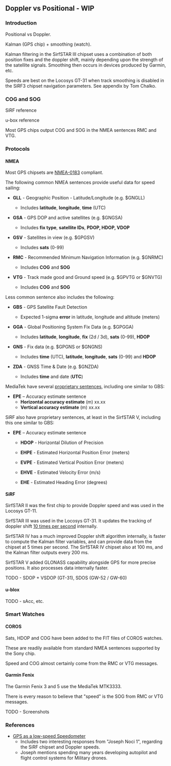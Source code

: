 ## Doppler vs Positional - WIP

### Introduction

Positional vs Doppler.

Kalman (GPS chip) + smoothing (watch).

Kalman filtering in the SirfSTAR III chipset uses a combination of both position fixes and the doppler shift, mainly depending upon the strength of the satellite signals. Smoothing then occurs in devices produced by Garmin, etc.

Speeds are best on the Locosys GT-31 when track smoothing is disabled in the SiRF3 chipset navigation parameters. See appendix by Tom Chalko.



### COG and SOG

SiRF reference

u-box reference

Most GPS chips output COG and SOG in the NMEA sentences RMC and VTG.



### Protocols

#### NMEA

Most GPS chipsets are [NMEA-0183](https://gpsd.gitlab.io/gpsd/NMEA.html) compliant.

The following common NMEA sentences provide useful data for speed sailing:

- **GLL** - Geographic Position - Latitude/Longitude (e.g. $GNGLL)
  - Includes **latitude**, **longitude**, **time** (UTC)
- **GSA** - GPS DOP and active satellites (e.g. $GNGSA)
  - Includes **fix type**, **satellite IDs**, **PDOP, HDOP, VDOP**
- **GSV** - Satellites in view (e.g. $GPGSV)
  - Includes **sats** (0-99)
  
- **RMC** - Recommended Minimum Navigation Information (e.g. $GNRMC)
  - Includes **COG** and **SOG**
- **VTG** - Track made good and Ground speed (e.g. $GPVTG or $GNVTG)
  - Includes **COG** and **SOG**



Less common sentence also includes the following:

- **GBS** - GPS Satellite Fault Detection
  - Expected 1-sigma **error** in latitude, longitude and altitude (meters)

- **GGA** - Global Positioning System Fix Data (e.g. $GPGGA)
  - Includes **latitude**, **longitude**, **fix** (2d / 3d), **sats** (0-99), **HDOP**
- **GNS** - Fix data (e.g. $GPGNS or $GNGNS)
  - Includes **time** (UTC), **latitude**, **longitude**, **sats** (0-99) and **HDOP**
- **ZDA** - GNSS Time & Date (e.g. $GNZDA)
  - Includes **time** and date (**UTC**)



MediaTek have several [proprietary sentences](http://ozzmaker.com/wp-content/uploads/2016/08/M10478-M10578-NMEA_Sentence_Output.pdf), including one similar to GBS:

- **EPE** – Accuracy estimate sentence
  - **Horizontal accuracy estimate** (m) xx.xx
  - **Vertical accuracy estimate** (m) xx.xx



SiRF also have proprietary sentences, at least in the SirfSTAR V, including this one similar to GBS:

- **EPE** – Accuracy estimate sentence

  - **HDOP** - Horizontal Dilution of Precision
  - **EHPE** - Estimated Horizontal Position Error (meters)

  - **EVPE** - Estimated Vertical Position Error (meters)
  - **EHVE** - Estimated Velocity Error (m/s)
  - **EHE** - Estimated Heading Error (degrees)



#### SiRF

SirfSTAR II was the first chip to provide Doppler speed and was used in the Locosys GT-11.

SirfSTAR  III was used in the Locosys GT-31. It updates the tracking of doppler shift [10 times per second](http://greenhulk.net/forums/showthread.php?t=259199) internally.

SirfSTAR IV has a much improved Doppler shift algorithm internally, is faster to compute the Kalman filter variables, and can provide data from the chipset at 5 times per second. The SirfSTAR IV chipset also at 100 ms, and the Kalman filter outputs every 200 ms.

SirfSTAR V added GLONASS capability alongside GPS for more precise positions. It also processes data internally faster.

TODO - SDOP + VSDOP (GT-31), SDOS (GW-52 / GW-60)



#### u-blox

TODO - sAcc, etc.



### Smart Watches

#### COROS

Sats, HDOP and COG have been added to the FIT files of COROS watches.

These are readily available from standard NMEA sentences supported by the Sony chip.

Speed and COG almost certainly come from the RMC or VTG messages.



#### Garmin Fenix

The Garmin Fenix 3 and 5 use the MediaTek MTK3333.

There is every reason to believe that "speed" is the SOG from RMC or VTG messages.

TODO - Screenshots



### References

- [GPS as a low-speed Speedometer](https://www.model-engineer.co.uk/forums/postings.asp?th=175442&p=2)
  - Includes two interesting responses from "Joseph Noci 1", regarding the SiRF chipset and Doppler speeds.
  - Joseph mentions spending many years developing autopilot and flight control systems for Military drones.
